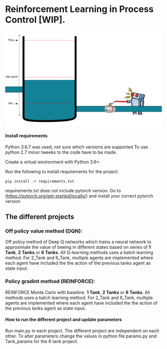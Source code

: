 # Reinforcement Learning in Process Control [WIP].
![alt text](DescriptionImage.png)


#### Install requirements
Python 3.6.7 was used, not sure which versions are supported
To use python 2.7 minor tweeks to the code have to be made.

Create a virtual environment with Python 3.6+.

Run the following to install requirements for the project.
```shell
pip install -r requirements.txt
```
requirements.txt does not include pytorch version. Go to (https://pytorch.org/get-started/locally/) and install your correct pytorch version
## The different projects
### Off policy value method (DQN):
Off policy method of Deep Q networks which trains a neural network to approximate the value of beeing in different states based on series of **1 Tank**, **2 Tanks** or **6 Tanks**. All Q-learning methods uses a batch learning method. For 2_Tank and 6_Tank, multiple agents are implemented where each agent have included the the action of the previous tanks agent as state input.

### Policy gradint method (REINFORCE):
REINFORCE Monte Carlo with baseline. **1 Tank**, **2 Tanks** or **6 Tanks**. All methods uses a batch learning method. For 2_Tank and 6_Tank, multiple agents are implemented where each agent have included the the action of the previous tanks agent as state input.


#### How to run the different project and update parameters
Run main.py in each project. The different project are independent on each other.
To alter parameters change the values in python file params.py and Tank_params for the 6 tank project.



